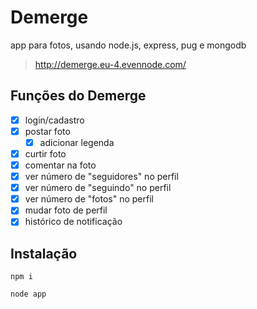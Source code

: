 # Demerge
app para fotos, usando node.js, express, pug e mongodb

> http://demerge.eu-4.evennode.com/

## Funções do Demerge

- [x] login/cadastro
- [x] postar foto
  - [x] adicionar legenda
- [x] curtir foto
- [x] comentar na foto
- [x] ver número de "seguidores" no perfil
- [x] ver número de "seguindo" no perfil
- [x] ver número de "fotos" no perfil
- [x] mudar foto de perfil
- [x] histórico de notificação

## Instalação
```
npm i
```
```
node app
```
